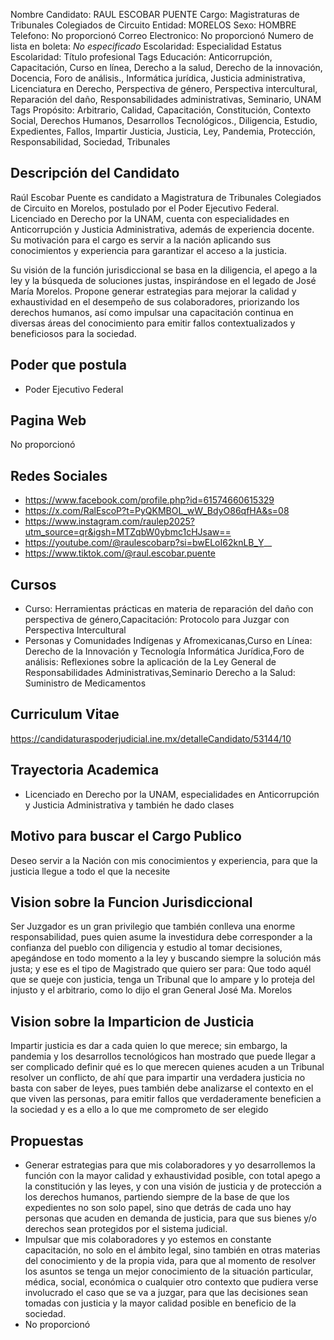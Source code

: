 Nombre Candidato: RAUL ESCOBAR PUENTE
Cargo: Magistraturas de Tribunales Colegiados de Circuito
Entidad: MORELOS
Sexo: HOMBRE
Telefono: No proporcionó
Correo Electronico: No proporcionó
Numero de lista en boleta: *No especificado*
Escolaridad: Especialidad
Estatus Escolaridad: Título profesional
Tags Educación: Anticorrupción, Capacitación, Curso en línea, Derecho a la salud, Derecho de la innovación, Docencia, Foro de análisis., Informática jurídica, Justicia administrativa, Licenciatura en Derecho, Perspectiva de género, Perspectiva intercultural, Reparación del daño, Responsabilidades administrativas, Seminario, UNAM
Tags Propósito: Arbitrario, Calidad, Capacitación, Constitución, Contexto Social, Derechos Humanos, Desarrollos Tecnológicos., Diligencia, Estudio, Expedientes, Fallos, Impartir Justicia, Justicia, Ley, Pandemia, Protección, Responsabilidad, Sociedad, Tribunales


## Descripción del Candidato 

Raúl Escobar Puente es candidato a Magistratura de Tribunales Colegiados de Circuito en Morelos, postulado por el Poder Ejecutivo Federal. Licenciado en Derecho por la UNAM, cuenta con especialidades en Anticorrupción y Justicia Administrativa, además de experiencia docente. Su motivación para el cargo es servir a la nación aplicando sus conocimientos y experiencia para garantizar el acceso a la justicia.

Su visión de la función jurisdiccional se basa en la diligencia, el apego a la ley y la búsqueda de soluciones justas, inspirándose en el legado de José María Morelos. Propone generar estrategias para mejorar la calidad y exhaustividad en el desempeño de sus colaboradores, priorizando los derechos humanos, así como impulsar una capacitación continua en diversas áreas del conocimiento para emitir fallos contextualizados y beneficiosos para la sociedad.


## Poder que postula

- Poder Ejecutivo Federal


## Pagina Web

No proporcionó


## Redes Sociales

- https://www.facebook.com/profile.php?id=61574660615329
- https://x.com/RalEscoP?t=PyQKMBOL_wW_BdyO86qfHA&s=08
- https://www.instagram.com/raulep2025?utm_source=qr&igsh=MTZqbW0ybmc1cHJsaw==
- https://youtube.com/@raulescobarp?si=bwELoI62knLB_Y__
- https://www.tiktok.com/@raul.escobar.puente


## Cursos

- Curso: Herramientas prácticas en materia de reparación del daño con perspectiva de género,Capacitación: Protocolo para Juzgar con Perspectiva Intercultural
- Personas y Comunidades Indígenas y Afromexicanas,Curso en Línea: Derecho de la Innovación y Tecnología   Informática Jurídica,Foro de análisis: Reflexiones sobre la aplicación de la Ley General de Responsabilidades Administrativas,Seminario Derecho a la Salud: Suministro de Medicamentos


## Curriculum Vitae

https://candidaturaspoderjudicial.ine.mx/detalleCandidato/53144/10


## Trayectoria Academica

- Licenciado en Derecho por la UNAM, especialidades en Anticorrupción y Justicia Administrativa y también he dado clases


## Motivo para buscar el Cargo Publico

Deseo servir a la Nación con mis conocimientos y experiencia, para que la justicia llegue a todo el que la necesite


## Vision sobre la Funcion Jurisdiccional

Ser Juzgador es un gran privilegio que también conlleva una enorme responsabilidad, pues quien asume la investidura debe corresponder a la confianza del pueblo con diligencia y estudio al tomar decisiones, apegándose en todo momento a la ley y buscando siempre la solución más justa; y ese es el tipo de Magistrado que quiero ser para: Que todo aquél que se queje con justicia, tenga un Tribunal que lo ampare y lo proteja del injusto y el arbitrario, como lo dijo el gran General José Ma. Morelos


## Vision sobre la Imparticion de Justicia

Impartir justicia es dar a cada quien lo que merece; sin embargo, la pandemia y los desarrollos tecnológicos han mostrado que puede llegar a ser complicado definir qué es lo que merecen quienes acuden a un Tribunal resolver un conflicto, de ahí que para impartir una verdadera justicia no basta con saber de leyes, pues también debe analizarse el contexto en el que viven las personas, para emitir fallos que verdaderamente beneficien a la sociedad y es a ello a lo que me comprometo de ser elegido


## Propuestas

- Generar estrategias para que mis colaboradores y yo desarrollemos la función con la mayor calidad y exhaustividad posible, con total apego a la constitución y las leyes, y con una visión de justicia y de protección a los derechos humanos, partiendo siempre de la base de que los expedientes no son solo papel, sino que detrás de cada uno hay personas que acuden en demanda de justicia, para que sus bienes y/o derechos sean protegidos por el sistema judicial.
- Impulsar que mis colaboradores y yo estemos en constante capacitación, no solo en el ámbito legal, sino también en otras materias del conocimiento y de la propia vida, para que al momento de resolver los asuntos se tenga un mejor conocimiento de la situación particular, médica, social, económica o cualquier otro contexto que pudiera verse involucrado el caso que se va a juzgar, para que las decisiones sean tomadas con justicia y la mayor calidad posible en beneficio de la sociedad.
- No proporcionó

